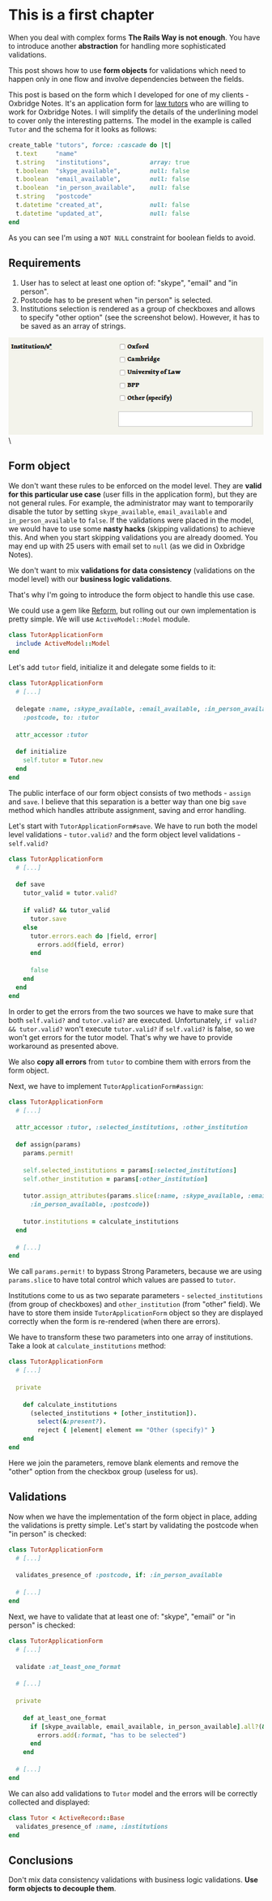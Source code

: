 # This is a first chapter

When you deal with complex forms **The Rails Way is not enough**. You have to introduce another **abstraction** for handling more sophisticated validations.

This post shows how to use **form objects** for validations which need to happen only in one flow and involve dependencies between the fields.

This post is based on the form which I developed for one of my clients - Oxbridge Notes. It's an application form for [law tutors](https://www.oxbridgenotes.co.uk/) who are willing to work for Oxbridge Notes. I will simplify the details of the underlining model to cover only the interesting patterns. The model in the example is called ```Tutor``` and the schema for it looks as follows:

```ruby
create_table "tutors", force: :cascade do |t|
  t.text     "name"
  t.string   "institutions",           array: true
  t.boolean  "skype_available",        null: false
  t.boolean  "email_available",        null: false
  t.boolean  "in_person_available",    null: false
  t.string   "postcode"
  t.datetime "created_at",             null: false
  t.datetime "updated_at",             null: false
end
```

As you can see I'm using a ```NOT NULL``` constraint for boolean fields to avoid.

## Requirements

1. User has to select at least one option of: "skype", "email" and "in person".
2. Postcode has to be present when "in person" is selected.
3. Institutions selection is rendered as a group of checkboxes and allows to specify "other option" (see the screenshot below). However, it has to be saved as an array of strings.

![Sample image](images/test.png)\



## Form object

We don't want these rules to be enforced on the model level. They are **valid for this particular use case** (user fills in the application form), but they are not general rules. For example, the administrator may want to temporarily disable the tutor by setting ```skype_available```, ```email_available``` and ```in_person_available``` to ```false```. If the validations were placed in the model, we would have to use some **nasty hacks** (skipping validations) to achieve this. And when you start skipping validations you are already doomed. You may end up with 25 users with email set to ```null``` (as we did in Oxbridge Notes).

We don't want to mix **validations for data consistency** (validations on the model level) with our **business logic validations**.

That's why I'm going to introduce the form object to handle this use case.

We could use a gem like [Reform](https://github.com/apotonick/reform), but rolling out our own implementation is pretty simple. We will use ```ActiveModel::Model``` module.

```ruby
class TutorApplicationForm
  include ActiveModel::Model
end
```

Let's add ```tutor``` field, initialize it and delegate some fields to it:

```ruby
class TutorApplicationForm
  # [...]

  delegate :name, :skype_available, :email_available, :in_person_available,
    :postcode, to: :tutor

  attr_accessor :tutor

  def initialize
    self.tutor = Tutor.new
  end
end
```

The public interface of our form object consists of two methods - ```assign``` and ```save```. I believe that this separation is a better way than one big ```save``` method which handles attribute assignment, saving and error handling.

Let's start with ```TutorApplicationForm#save```. We have to run both the model level validations - ```tutor.valid?``` and the form object level validations - ```self.valid?```

```ruby
class TutorApplicationForm
  # [...]

  def save
    tutor_valid = tutor.valid?

    if valid? && tutor_valid
      tutor.save
    else
      tutor.errors.each do |field, error|
        errors.add(field, error)
      end

      false
    end
  end
end
```

In order to get the errors from the two sources we have to make sure that both ```self.valid?``` and ```tutor.valid?``` are executed. Unfortunately, ```if valid? && tutor.valid?``` won't execute ```tutor.valid?``` if ```self.valid?``` is false, so we won't get errors for the tutor model. That's why we have to provide workaround as presented above.

We also **copy all errors** from ```tutor``` to combine them with errors from the form object.

Next, we have to implement ```TutorApplicationForm#assign```:

```ruby
class TutorApplicationForm
  # [...]

  attr_accessor :tutor, :selected_institutions, :other_institution

  def assign(params)
    params.permit!

    self.selected_institutions = params[:selected_institutions]
    self.other_institution = params[:other_institution]

    tutor.assign_attributes(params.slice(:name, :skype_available, :email_available,
      :in_person_available, :postcode))

    tutor.institutions = calculate_institutions
  end

  # [...]
end
```

We call ```params.permit!``` to bypass Strong Parameters, because we are using ```params.slice``` to have total control which values are passed to ```tutor```.

Institutions come to us as two separate parameters - ```selected_institutions``` (from group of checkboxes) and ```other_institution``` (from "other" field). We have to store them inside ```TutorApplicationForm``` object so they are displayed correctly when the form is re-rendered (when there are errors).

We have to transform these two parameters into one array of institutions. Take a look at ```calculate_institutions``` method:

```ruby
class TutorApplicationForm
  # [...]

  private

    def calculate_institutions
      (selected_institutions + [other_institution]).
        select(&:present?).
        reject { |element| element == "Other (specify)" }
    end
end
```

Here we join the parameters, remove blank elements and remove the "other" option from the checkbox group (useless for us).

## Validations

Now when we have the implementation of the form object in place, adding the validations is pretty simple. Let's start by validating the postcode when "in person" is checked:

```ruby
class TutorApplicationForm
  # [...]

  validates_presence_of :postcode, if: :in_person_available

  # [...]
end
```

Next, we have to validate that at least one of: "skype", "email" or "in person" is checked:

```ruby
class TutorApplicationForm
  # [...]

  validate :at_least_one_format

  # [...]

  private

    def at_least_one_format
      if [skype_available, email_available, in_person_available].all?(&:blank?)
        errors.add(:format, "has to be selected")
      end
    end

  # [...]
end
```

We can also add validations to ```Tutor``` model and the errors will be correctly collected and displayed:

```ruby
class Tutor < ActiveRecord::Base
  validates_presence_of :name, :institutions
end
```

## Conclusions

Don't mix data consistency validations with business logic validations. **Use form objects to decouple them**.
